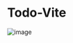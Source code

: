 # Todo-Vite
![image](https://user-images.githubusercontent.com/91265802/163729856-21603dc4-21de-4bf7-9b58-1a487d8a148a.png)
